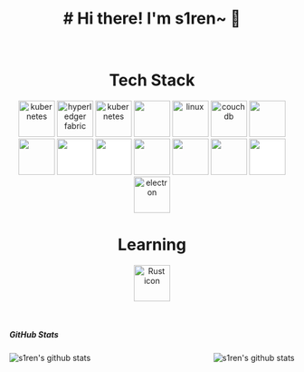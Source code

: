 
<h1 align="center"># Hi there! I'm s1ren~ 👋</h1>
<br>

<h1 align="center">Tech Stack</h1>
<p align="center">
<img src="https://www.vectorlogo.zone/logos/golang/golang-icon.svg" alt="kubernetes" style="height: 4rem"/>
<img src="https://www.vectorlogo.zone/logos/hyperledger/hyperledger-icon.svg" alt="hyperledger fabric" style="height: 4rem"/>
<img src="https://www.vectorlogo.zone/logos/kubernetes/kubernetes-icon.svg" alt="kubernetes" style="height: 4rem"/>
<img src="https://cdn.jsdelivr.net/gh/devicons/devicon/icons/docker/docker-original.svg"  style="height: 4rem"/>
<img src="https://www.vectorlogo.zone/logos/linux/linux-icon.svg" alt="linux" style="height: 4rem"/>
<img src="https://www.vectorlogo.zone/logos/apache_couchdb/apache_couchdb-icon.svg" alt="couchdb" style="height: 4rem"/>
<img src="https://cdn.jsdelivr.net/gh/devicons/devicon/icons/react/react-original.svg" style="height: 4rem"/>
<img src="https://www.vectorlogo.zone/logos/vuejs/vuejs-icon.svg" style="height: 4rem"/>
<img src="https://cdn.jsdelivr.net/gh/devicons/devicon/icons/nodejs/nodejs-original-wordmark.svg" style="height:4rem; background-color:white"/>
<img src="https://cdn.jsdelivr.net/gh/devicons/devicon/icons/express/express-original-wordmark.svg" style="height: 4rem; background-color:white"/>
<img src="https://cdn.jsdelivr.net/gh/devicons/devicon/icons/javascript/javascript-plain.svg" style="height: 4rem"/>
<img src="https://cdn.jsdelivr.net/gh/devicons/devicon/icons/npm/npm-original-wordmark.svg" style="height: 4rem"/>
<img src="https://cdn.jsdelivr.net/gh/devicons/devicon/icons/git/git-plain.svg" style="height: 4rem"/>
<img src="https://cdn.jsdelivr.net/gh/devicons/devicon/icons/github/github-original-wordmark.svg" style="height: 4rem; background-color:white"/>
<img src="https://www.vectorlogo.zone/logos/electronjs/electronjs-icon.svg" alt="electron" style="height: 4rem"/>
</p>

<h1 align="center">Learning</h1>
<p align="center">
<img src="https://raw.githubusercontent.com/royrustdev/royrustdev/main/assets/icons/rust.svg" alt="Rust icon" style="height: 4rem" />
</p>

<br>

##### GitHub Stats

<div align="center">
    <a href="https://github.com/hxx258456">
        <img align="left" src="https://github-readme-stats.vercel.app/api?username=hxx258456&show_icons=true&theme=default" alt="s1ren's github stats"/>
    </a>
    <a href="https://github.com/hxx258456">
        <img align="right" src="https://github-readme-stats.vercel.app/api/top-langs/?username=hxx258456&include_all_commits=true&theme=default&card_width=230&layout=compact" alt="s1ren's github stats"/>
    </a>
</div>
